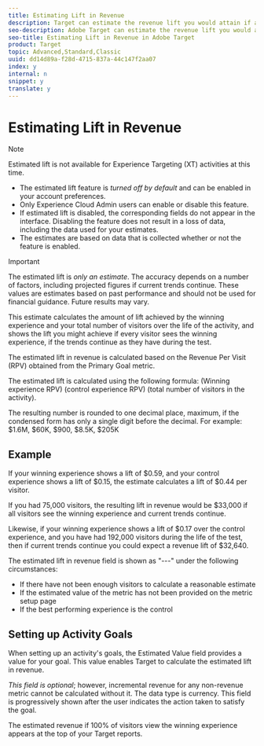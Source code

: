 ```yaml
---
title: Estimating Lift in Revenue
description: Target can estimate the revenue lift you would attain if all users view the winning experience.
seo-description: Adobe Target can estimate the revenue lift you would attain if all users view the winning experience.
seo-title: Estimating Lift in Revenue in Adobe Target
product: Target
topic: Advanced,Standard,Classic
uuid: dd14d89a-f28d-4715-837a-44c147f2aa07
index: y
internal: n
snippet: y
translate: y
---
```


# Estimating Lift in Revenue

>[!NOTE]
>
>Estimated lift is not available for Experience Targeting (XT) activities at this time.

+ The estimated lift feature is *turned off by default* and can be enabled in your account preferences. 
+ Only Experience Cloud Admin users can enable or disable this feature. 
+ If estimated lift is disabled, the corresponding fields do not appear in the interface. Disabling the feature does not result in a loss of data, including the data used for your estimates. 
+ The estimates are based on data that is collected whether or not the feature is enabled. 


>[!IMPORTANT]
>
>The estimated lift is *only an estimate*. The accuracy depends on a number of factors, including projected figures if current trends continue. These values are estimates based on past performance and should not be used for financial guidance. Future results may vary.

This estimate calculates the amount of lift achieved by the winning experience and your total number of visitors over the life of the activity, and shows the lift you might achieve if every visitor sees the winning experience, if the trends continue as they have during the test. 

The estimated lift in revenue is calculated based on the Revenue Per Visit (RPV) obtained from the Primary Goal metric. 

The estimated lift is calculated using the following formula: (Winning experience RPV) (control experience RPV) (total number of visitors in the activity). 

The resulting number is rounded to one decimal place, maximum, if the condensed form has only a single digit before the decimal. For example: $1.6M, $60K, $900, $8.5K, $205K 

## Example

If your winning experience shows a lift of $0.59, and your control experience shows a lift of $0.15, the estimate calculates a lift of $0.44 per visitor. 

If you had 75,000 visitors, the resulting lift in revenue would be $33,000 if all visitors see the winning experience and current trends continue. 

Likewise, if your winning experience shows a lift of $0.17 over the control experience, and you have had 192,000 visitors during the life of the test, then if current trends continue you could expect a revenue lift of $32,640. 

The estimated lift in revenue field is shown as "---" under the following circumstances: 

* If there have not been enough visitors to calculate a reasonable estimate
* If the estimated value of the metric has not been provided on the metric setup page
* If the best performing experience is the control


## Setting up Activity Goals

When setting up an activity's goals, the Estimated Value field provides a value for your goal. This value enables Target to calculate the estimated lift in revenue. 

*This field is optional*; however, incremental revenue for any non-revenue metric cannot be calculated without it. The data type is currency. This field is progressively shown after the user indicates the action taken to satisfy the goal. 

The estimated revenue if 100% of visitors view the winning experience appears at the top of your Target reports. 
